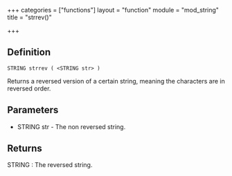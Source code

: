 +++
categories = ["functions"]
layout = "function"
module = "mod_string"
title = "strrev()"

+++

## Definition

    STRING strrev ( <STRING str> )

Returns a reversed version of a certain string, meaning the characters are in reversed order.

## Parameters

- STRING str - The non reversed string.

## Returns

STRING : The reversed string.
